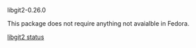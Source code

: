 libgit2-0.26.0

This package does not require anything not avaialble in Fedora.

[libgit2 status](https://copr.fedorainfracloud.org/coprs/dshea/bdcs-haskell-deps/package/libgit2/status_image/last_build.png)
